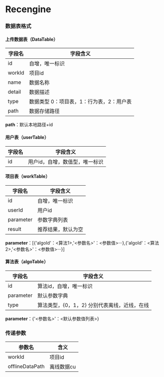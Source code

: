 # Recengine

### 数据表格式
#### 上传数据表（DataTable）
字段名|字段含义
-|-
id|自增，唯一标识
workId|项目id
name|数据名称
detail|数据描述
type|数据类型 0：项目表，1：行为表，2：用户表
path|数据存储路径


**path**：默认本地路径+id

#### 用户表（userTable）
字段名|字段含义
-|--
id|用户id，自增，数值型，唯一标识


#### 项目表（workTable）
字段名|字段含义
-|-
id|自增，唯一标识
userId|用户id
parameter|参数字典列表
result|推荐结果，默认为空


**parameter**：[{'algoId'：<算法1>,'<参数名>'：<参数值>···},{'algoId'：<算法2>,'<参数名>'：<参数值>···}]

#### 算法表（algoTable）
字段名|字段含义
-|-
id|算法id，自增，唯一标识
parameter|默认参数字典
type|算法类型，{0，1，2} 分别代表离线，近线，在线


**parameter**：{'<参数名>'：<默认参数值列表>}

### 传递参数
参数名|含义
-|-
workId|项目id
offlineDataPath|离线数据cu



<!--stackedit_data:
eyJoaXN0b3J5IjpbNjM1NTUwMjM2LDEwNDI2OTExNDYsMTY5ND
Q0ODMxOSwtNjQ1ODg3MTU0LDIwNDg5MTk4NjBdfQ==
-->